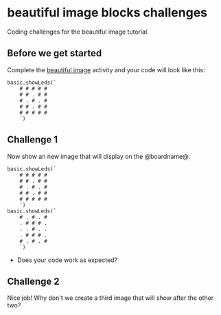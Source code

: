 # beautiful image blocks challenges

Coding challenges for the beautiful image tutorial. 

## Before we get started

Complete the [beautiful image](/lessons/beautiful-image/activity) activity and your code will look like this:

```blocks
basic.showLeds(`
    # # # # #
    # # . # #
    # . # . #
    # # . # #
    # # # # #
    `)
```

## Challenge 1

Now show an new image that will display on the @boardname@.

```blocks
basic.showLeds(`
    # # # # #
    # # . # #
    # . # . #
    # # . # #
    # # # # #
    `)
basic.showLeds(`
    # . # . #
    . # # # .
    . . # . .
    . # # # .
    # . # . #
    `)
```

* Does your code work as expected?

## Challenge 2

Nice job! Why don't we create a third image that will show after the other two?

